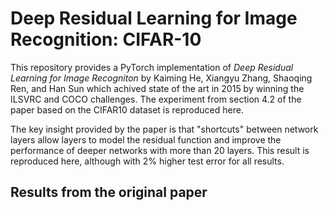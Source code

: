 # Deep Residual Learning for Image Recognition: CIFAR-10 

This repository provides a PyTorch implementation of *Deep Residual Learning for Image Recogniton* by Kaiming He, Xiangyu Zhang, Shaoqing Ren, and Han Sun which achived state of the art in 2015 by winning the ILSVRC and COCO challenges. The experiment from section 4.2 of the paper based on the CIFAR10 dataset is reproduced here.

The key insight provided by the paper is that "shortcuts" between network layers allow layers to model the residual function and improve the performance of deeper networks with more than 20 layers. This result is reproduced here, although with 2% higher test error for all results.


## Results from the original paper


